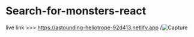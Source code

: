 # Search-for-monsters-react

live link >>> https://astounding-heliotrope-92d413.netlify.app
/![Capture](https://user-images.githubusercontent.com/93679996/171364671-bc3aa2a7-c2cf-4d63-9be0-1d13df858fc2.JPG)

